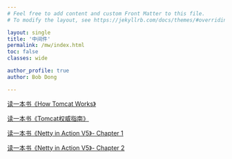 ```yaml
---
# Feel free to add content and custom Front Matter to this file.
# To modify the layout, see https://jekyllrb.com/docs/themes/#overriding-theme-defaults

layout: single
title: '中间件'
permalink: /mw/index.html
toc: false
classes: wide

author_profile: true
author: Bob Dong

---
```




[读一本书《How Tomcat Works》](/mw/how-tomcat-works.html)

[读一本书《Tomcat权威指南》](/mw/tomcat-definitive.html)

[读一本书《Netty in Action V5》- Chapter 1](/mw/netty-in-action-1.html)

[读一本书《Netty in Action V5》- Chapter 2](/mw/netty-in-action-2.html)



